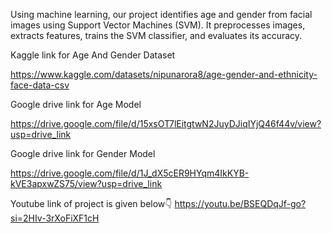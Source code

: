 Using machine learning, our project identifies age and gender from facial images using Support Vector Machines (SVM). It preprocesses images, extracts features, trains the SVM classifier, and evaluates its accuracy.

Kaggle link for Age And Gender Dataset

https://www.kaggle.com/datasets/nipunarora8/age-gender-and-ethnicity-face-data-csv

Google drive link for Age Model

https://drive.google.com/file/d/15xsOT7lEitgtwN2JuyDJiqIYjQ46f44v/view?usp=drive_link

Google drive link for Gender Model

https://drive.google.com/file/d/1J_dX5cER9HYqm4IkKYB-kVE3apxwZS75/view?usp=drive_link


Youtube link of project is given below👇 
https://youtu.be/BSEQDqJf-go?si=2HIv-3rXoFiXF1cH

